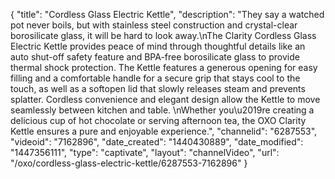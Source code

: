 {
    "title": "Cordless Glass Electric Kettle",
    "description": "They say a watched pot never boils, but with stainless steel construction and crystal-clear borosilicate glass, it will be hard to look away.\nThe Clarity Cordless Glass Electric Kettle provides peace of mind through thoughtful details like an auto shut-off safety feature and BPA-free borosilicate glass to provide thermal shock protection. The Kettle features a generous opening for easy filling and a comfortable handle for a secure grip that stays cool to the touch, as well as a softopen lid that slowly releases steam and prevents splatter. Cordless convenience and elegant design allow the Kettle to move seamlessly between kitchen and table. \nWhether you\u2019re creating a delicious cup of hot chocolate or serving afternoon tea, the OXO Clarity Kettle ensures a pure and enjoyable experience.",
    "channelid": "6287553",
    "videoid": "7162896",
    "date_created": "1440430889",
    "date_modified": "1447356111",
    "type": "captivate",
    "layout": "channelVideo",
    "url": "\/oxo\/cordless-glass-electric-kettle\/6287553-7162896"
}